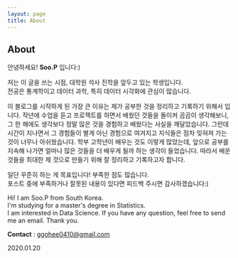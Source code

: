 ```yaml
---
layout: page
title: About
---
```

## About

안녕하세요! **Soo.P** 입니다:)

저는 이 글을 쓰는 시점,  대학원 석사 진학을 앞두고 있는 학생입니다.   
전공은 통계학이고  데이터 과학, 특히 데이터 시각화에 관심이 많습니다.

이 블로그를 시작하게 된 가장 큰 이유는 제가 공부한 것을 정리하고 기록하기 위해서 입니다. 작년에  수업을 듣고 프로젝트를 하면서 배웠던 것들을 돌이켜 곰곰이 생각해보니, 그 한 해에도  생각보다 정말 많은 것을 경험하고 배웠다는 사실을 깨달았습니다.  그런데 시간이 지나면서 그 경험들이 별게 아닌 경험으로 여겨지고 지식들은 점차 잊혀져 가는 것이 너무나 아쉬웠습니다. 학부 고학년이 배우는 것도 이렇게 많았는데, 앞으로 공부를 지속해 나가면  얼마나 많은 것들을 더 배우게 될까 하는 생각이 들었습니다. 따라서 배운 것들을 최대한 제 것으로 만들기 위해 잘 정리하고 기록하고자 합니다.

일단 꾸준히 하는 게 목표입니다! 부족한 점도 많습니다.   
포스트 중에 부족하거나 잘못된 내용이 있다면 피드백 주시면 감사하겠습니다:)

Hi! I am Soo.P from South Korea.  
 I'm studying for a master's degree in Statistics.   
I am interested in Data Science. If you have any question, feel free to send me an email. Thank you.  


**Contact** : ggohee0410@gmail.com  

  2020.01.20
